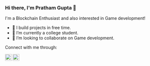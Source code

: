 ### Hi there, I'm Pratham Gupta 👋
I'm a Blockchain Enthusiast and also interested in Game development!


- 🔭 I build projects in free time.
- 🌱 I’m currently a college student.
- 👯 I’m looking to collaborate on Game development.


Connect with me through:

[<img align="left" alt="Frost | linkedln" width="22px" src="https://cdn.jsdelivr.net/npm/simple-icons@v3/icons/Linkedin.svg" />][linkedln]
[<img align="left" alt="Frost | Instagram" width="22px" src="https://cdn.jsdelivr.net/npm/simple-icons@v3/icons/instagram.svg" />][instagram]

[instagram]: https://www.instagram.com/__frostxd/
[Linkedln]: https://www.linkedin.com/in/pratham-gupta-590445255/
